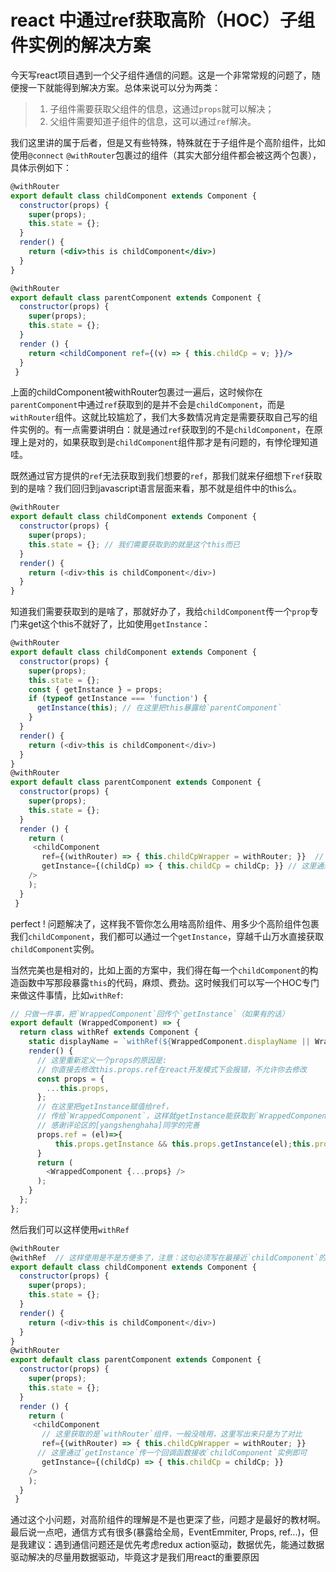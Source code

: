 # react 中通过ref获取高阶（HOC）子组件实例的解决方案

今天写react项目遇到一个父子组件通信的问题。这是一个非常常规的问题了，随便搜一下就能得到解决方案。总体来说可以分为两类：

> 1. 子组件需要获取父组件的信息，这通过`props`就可以解决；
> 2. 父组件需要知道子组件的信息，这可以通过`ref`解决。

我们这里讲的属于后者，但是又有些特殊，特殊就在于子组件是个高阶组件，比如使用`@connect` `@withRouter`包裹过的组件（其实大部分组件都会被这两个包裹），具体示例如下：

```jsx
@withRouter
export default class childComponent extends Component {
  constructor(props) {
    super(props);
    this.state = {};
  }
  render() {
    return (<div>this is childComponent</div>)
  }
}

@withRouter
export default class parentComponent extends Component {
  constructor(props) {
    super(props);
    this.state = {}; 
  }
  render () {
    return <childComponent ref={(v) => { this.childCp = v; }}/>
  }
 }
```

上面的childComponent被withRouter包裹过一遍后，这时候你在`parentComponent`中通过`ref`获取到的是并不会是`childComponent`，而是`withRouter`组件。这就比较尴尬了，我们大多数情况肯定是需要获取自己写的组件实例的。有一点需要讲明白：就是通过`ref`获取到的不是`childComponent`，在原理上是对的，如果获取到是`childComponent`组件那才是有问题的，有悖伦理知道哇。

既然通过官方提供的`ref`无法获取到我们想要的`ref`，那我们就来仔细想下`ref`获取到的是啥？我们回归到javascript语言层面来看，那不就是组件中的this么。

```javascript
@withRouter
export default class childComponent extends Component {
  constructor(props) {
    super(props);
    this.state = {}; // 我们需要获取到的就是这个this而已
  }
  render() {
    return (<div>this is childComponent</div>)
  }
}
```

知道我们需要获取到的是啥了，那就好办了，我给`childComponent`传一个`prop`专门来get这个this不就好了，比如使用`getInstance`：

```javascript
@withRouter
export default class childComponent extends Component {
  constructor(props) {
    super(props);
    this.state = {};
    const { getInstance } = props;
    if (typeof getInstance === 'function') {
      getInstance(this); // 在这里把this暴露给`parentComponent`
    }
  }
  render() {
    return (<div>this is childComponent</div>)
  }
}
@withRouter
export default class parentComponent extends Component {
  constructor(props) {
    super(props);
    this.state = {}; 
  }
  render () {
    return (
     <childComponent 
       ref={(withRouter) => { this.childCpWrapper = withRouter; }}  // 这里获取的是`withRouter`组件，一般没啥用，这里写出来只是为了对比
       getInstance={(childCp) => { this.childCp = childCp; }} // 这里通过`getInstance`传一个回调函数接收`childComponent`实例即可
    />
    );
  }
 }
```

perfect ! 问题解决了，这样我不管你怎么用啥高阶组件、用多少个高阶组件包裹我们`childComponent`，我们都可以通过一个`getInstance`，穿越千山万水直接获取`childComponent`实例。

当然完美也是相对的，比如上面的方案中，我们得在每一个`childComponent`的构造函数中写那段暴露`this`的代码，麻烦、费劲。这时候我们可以写一个HOC专门来做这件事情，比如`withRef`:

```javascript
// 只做一件事，把`WrappedComponent`回传个`getInstance`（如果有的话）
export default (WrappedComponent) => {
  return class withRef extends Component {
    static displayName = `withRef(${WrappedComponent.displayName || WrappedComponent.name || 'Component'})`;
    render() {
      // 这里重新定义一个props的原因是:
      // 你直接去修改this.props.ref在react开发模式下会报错，不允许你去修改
      const props = {
        ...this.props,
      };
      // 在这里把getInstance赋值给ref，
      // 传给`WrappedComponent`，这样就getInstance能获取到`WrappedComponent`实例
      // 感谢评论区的[yangshenghaha]同学的完善
      props.ref = (el)=>{
          this.props.getInstance && this.props.getInstance(el);this.props.ref && this.props.ref(el);
      }
      return (
        <WrappedComponent {...props} />
      );
    }
  };
};
```

然后我们可以这样使用`withRef`

```javascript
@withRouter
@withRef  // 这样使用是不是方便多了，注意：这句必须写在最接近`childComponent`的地方
export default class childComponent extends Component {
  constructor(props) {
    super(props);
    this.state = {};
  }
  render() {
    return (<div>this is childComponent</div>)
  }
}
@withRouter
export default class parentComponent extends Component {
  constructor(props) {
    super(props);
    this.state = {}; 
  }
  render () {
    return (
     <childComponent 
       // 这里获取的是`withRouter`组件，一般没啥用，这里写出来只是为了对比
       ref={(withRouter) => { this.childCpWrapper = withRouter; }}  
      // 这里通过`getInstance`传一个回调函数接收`childComponent`实例即可
       getInstance={(childCp) => { this.childCp = childCp; }} 
    />
    );
  }
 }
```

通过这个小问题，对高阶组件的理解是不是也更深了些，问题才是最好的教材啊。最后说一点吧，通信方式有很多(暴露给全局，EventEmmiter, Props, ref...)，但是我建议：遇到通信问题还是优先考虑redux action驱动，数据优先，能通过数据驱动解决的尽量用数据驱动，毕竟这才是我们用react的重要原因